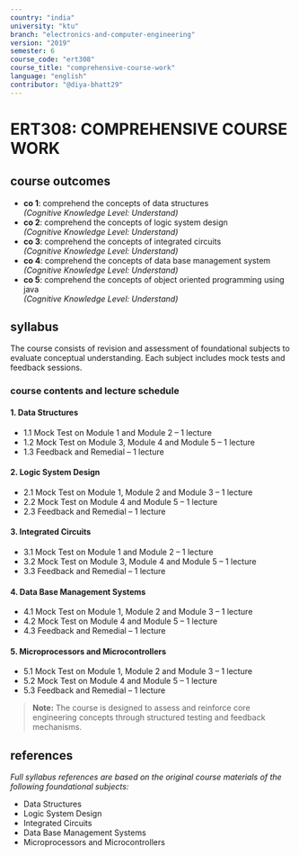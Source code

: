 ```yaml
---
country: "india"
university: "ktu"
branch: "electronics-and-computer-engineering"
version: "2019"
semester: 6
course_code: "ert308"
course_title: "comprehensive-course-work"
language: "english"
contributor: "@diya-bhatt29"
---
```


# ERT308: COMPREHENSIVE COURSE WORK

## course outcomes

- **co 1**: comprehend the concepts of data structures  
  *(Cognitive Knowledge Level: Understand)*  
- **co 2**: comprehend the concepts of logic system design  
  *(Cognitive Knowledge Level: Understand)*  
- **co 3**: comprehend the concepts of integrated circuits  
  *(Cognitive Knowledge Level: Understand)*  
- **co 4**: comprehend the concepts of data base management system  
  *(Cognitive Knowledge Level: Understand)*  
- **co 5**: comprehend the concepts of object oriented programming using java  
  *(Cognitive Knowledge Level: Understand)*  

## syllabus

The course consists of revision and assessment of foundational subjects to evaluate conceptual understanding. Each subject includes mock tests and feedback sessions.

### course contents and lecture schedule

#### 1. Data Structures

- 1.1 Mock Test on Module 1 and Module 2 – 1 lecture  
- 1.2 Mock Test on Module 3, Module 4 and Module 5 – 1 lecture  
- 1.3 Feedback and Remedial – 1 lecture  

#### 2. Logic System Design

- 2.1 Mock Test on Module 1, Module 2 and Module 3 – 1 lecture  
- 2.2 Mock Test on Module 4 and Module 5 – 1 lecture  
- 2.3 Feedback and Remedial – 1 lecture  

#### 3. Integrated Circuits

- 3.1 Mock Test on Module 1 and Module 2 – 1 lecture  
- 3.2 Mock Test on Module 3, Module 4 and Module 5 – 1 lecture  
- 3.3 Feedback and Remedial – 1 lecture  

#### 4. Data Base Management Systems

- 4.1 Mock Test on Module 1, Module 2 and Module 3 – 1 lecture  
- 4.2 Mock Test on Module 4 and Module 5 – 1 lecture  
- 4.3 Feedback and Remedial – 1 lecture  

#### 5. Microprocessors and Microcontrollers

- 5.1 Mock Test on Module 1, Module 2 and Module 3 – 1 lecture  
- 5.2 Mock Test on Module 4 and Module 5 – 1 lecture  
- 5.3 Feedback and Remedial – 1 lecture  

> **Note:** The course is designed to assess and reinforce core engineering concepts through structured testing and feedback mechanisms.

## references

*Full syllabus references are based on the original course materials of the following foundational subjects:*

- Data Structures  
- Logic System Design  
- Integrated Circuits  
- Data Base Management Systems  
- Microprocessors and Microcontrollers  
